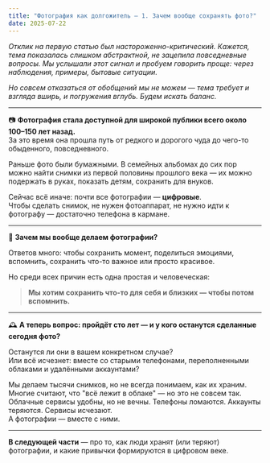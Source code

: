 ```yaml
---
title: "Фотография как долгожитель — 1. Зачем вообще сохранять фото?"
date: 2025-07-22
---
```


*Отклик на первую статью был настороженно-критический. Кажется, тема показалась слишком абстрактной, не зацепила повседневные вопросы. Мы услышали этот сигнал и пробуем говорить проще: через наблюдения, примеры, бытовые ситуации.*

*Но совсем отказаться от обобщений мы не можем — тема требует и взгляда вширь, и погружения вглубь. Будем искать баланс.*

---

📷 **Фотография стала доступной для широкой публики всего около 100–150 лет назад.**  
За это время она прошла путь от редкого и дорогого чуда до чего-то обыденного, повседневного.

Раньше фото были бумажными. В семейных альбомах до сих пор можно найти снимки из первой половины прошлого века — их можно подержать в руках, показать детям, сохранить для внуков.

Сейчас всё иначе: почти все фотографии — **цифровые**.  
Чтобы сделать снимок, не нужен фотоаппарат, не нужно идти к фотографу — достаточно телефона в кармане.

---

🧠 **Зачем мы вообще делаем фотографии?**

Ответов много: чтобы сохранить момент, поделиться эмоциями, вспомнить, сохранить что-то важное или просто красивое.

Но среди всех причин есть одна простая и человеческая:  
> **Мы хотим сохранить что-то для себя и близких — чтобы потом вспомнить.**

---

🕰️ **А теперь вопрос: пройдёт сто лет — и у кого останутся сделанные сегодня фото?**

Останутся ли они в вашем конкретном случае?  
Или всё исчезнет: вместе со старыми телефонами, переполненными облаками и удалёнными аккаунтами?

Мы делаем тысячи снимков, но не всегда понимаем, как их храним.  
Многие считают, что "всё лежит в облаке" — но это не совсем так.  
Облачные сервисы удобны, но не вечны. Телефоны ломаются. Аккаунты теряются. Сервисы исчезают.  
А фотографии — вместе с ними.

---

**В следующей части** — про то, как люди хранят (или теряют) фотографии, и какие привычки формируются в цифровом веке.

